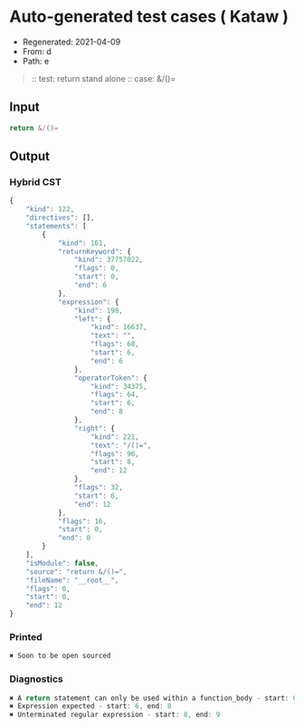 # Auto-generated test cases ( Kataw )
- Regenerated: 2021-04-09
- From: d
- Path: e
> :: test: return stand alone
> :: case: &/()=
## Input

`````js
return &/()=
`````

## Output

### Hybrid CST

```javascript
{
    "kind": 122,
    "directives": [],
    "statements": [
        {
            "kind": 161,
            "returnKeyword": {
                "kind": 37757022,
                "flags": 0,
                "start": 0,
                "end": 6
            },
            "expression": {
                "kind": 198,
                "left": {
                    "kind": 16637,
                    "text": "",
                    "flags": 68,
                    "start": 6,
                    "end": 6
                },
                "operatorToken": {
                    "kind": 34375,
                    "flags": 64,
                    "start": 6,
                    "end": 8
                },
                "right": {
                    "kind": 221,
                    "text": "/()=",
                    "flags": 96,
                    "start": 8,
                    "end": 12
                },
                "flags": 32,
                "start": 6,
                "end": 12
            },
            "flags": 16,
            "start": 0,
            "end": 0
        }
    ],
    "isModule": false,
    "source": "return &/()=",
    "fileName": "__root__",
    "flags": 0,
    "start": 0,
    "end": 12
}
```

### Printed

```javascript
✖ Soon to be open sourced
```

### Diagnostics

```javascript
✖ A return statement can only be used within a function_body - start: 0, end: 6
✖ Expression expected - start: 6, end: 8
✖ Unterminated regular expression - start: 8, end: 9

```

